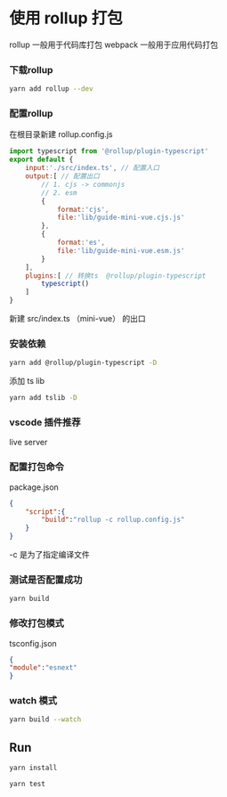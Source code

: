 # 使用 rollup 打包

rollup 一般用于代码库打包 webpack 一般用于应用代码打包

### 下载rollup

```bash
yarn add rollup --dev
```

### 配置rollup

在根目录新建 rollup.config.js 

```js
import typescript from '@rollup/plugin-typescript'
export default {
    input:'./src/index.ts', // 配置入口
    output:[ // 配置出口
        // 1. cjs -> commonjs
        // 2. esm
        {
            format:'cjs',
            file:'lib/guide-mini-vue.cjs.js'
        },
        {
            format:'es',
            file:'lib/guide-mini-vue.esm.js'
        }
    ],
    plugins:[ // 转换ts  @rollup/plugin-typescript
        typescript()
    ]
}
```

新建 src/index.ts  （mini-vue） 的出口

### 安装依赖

```bash
yarn add @rollup/plugin-typescript -D
```

添加 ts lib

```bash
yarn add tslib -D
```

### vscode 插件推荐

live server

### 配置打包命令


package.json
```json
{
    "script":{
        "build":"rollup -c rollup.config.js"
    }
}
```
-c 是为了指定编译文件

### 测试是否配置成功

```bash
yarn build
```

### 修改打包模式

tsconfig.json
```json
{
"module":"esnext"
}
```


### watch 模式

```bash
yarn build --watch
```

## Run

```bash
yarn install
```

```bash
yarn test
```


